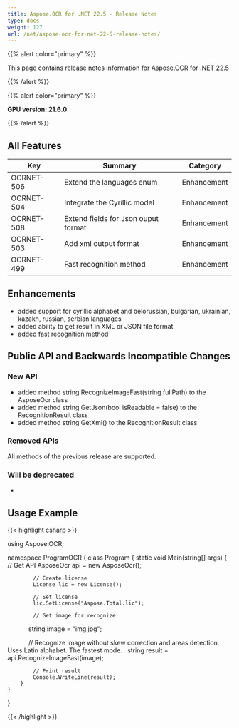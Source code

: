 ```yaml
---
title: Aspose.OCR for .NET 22.5 - Release Notes
type: docs
weight: 127
url: /net/aspose-ocr-for-net-22-5-release-notes/
---
```


{{% alert color="primary" %}}

This page contains release notes information for Aspose.OCR for .NET 22.5

{{% /alert %}}

{{% alert color="primary" %}}

**GPU version: 21.6.0**

{{% /alert %}}

## All Features

|Key|Summary|Category|
|---|---|---|
|OCRNET-506|Extend the languages enum |Enhancement|
|OCRNET-504|Integrate the Cyrillic model |Enhancement|
|OCRNET-508|Extend fields for Json ouput format |Enhancement|
|OCRNET-503|Add xml output format |Enhancement|
|OCRNET-499|Fast recognition method |Enhancement|

## Enhancements

- added support for cyrillic alphabet and belorussian, bulgarian, ukrainian, kazakh, russian, serbian languages
- added ability to get result in XML or JSON file format
- added fast recognition method


## Public API and Backwards Incompatible Changes

### New API

- added method string RecognizeImageFast(string fullPath) to the AsposeOcr class
- added method string GetJson(bool isReadable = false) to the RecognitionResult class
- added method string GetXml() to the RecognitionResult class

### Removed APIs

All methods of the previous release are supported.

### Will be deprecated

-

## Usage Example

{{< highlight csharp >}}


using Aspose.OCR;

namespace ProgramOCR
{
    class Program
    {
        static void Main(string[] args)
        {
            // Get API
            AsposeOcr api = new AsposeOcr();

            // Create license
            License lic = new License();

            // Set license 
            lic.SetLicense("Aspose.Total.lic");

            // Get image for recognize
            string image = "img.jpg";

            // Recognize image without skew correction and areas detection. Uses Latin alphabet. The fastest mode.  
            string result = api.RecognizeImageFast(image);			
			
			// Print result
			Console.WriteLine(result);
        }
    }
}

{{< /highlight >}}
